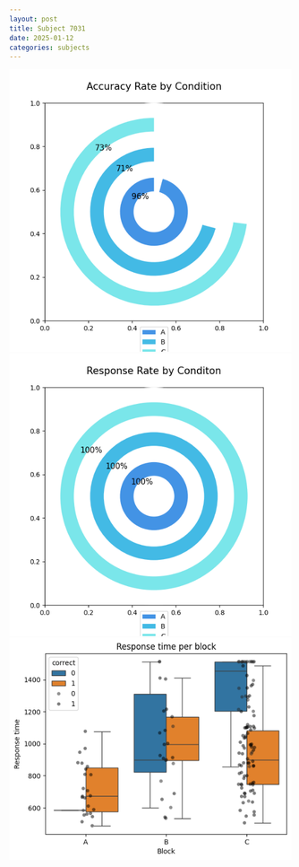 ```yaml
---
layout: post
title: Subject 7031
date: 2025-01-12
categories: subjects
---
```


![](data/7031/run-25/7031_accuracy_rate.png)
![](data/7031/run-25/7031_response_rate.png)
![](data/7031/run-25/7031_rt.png)
